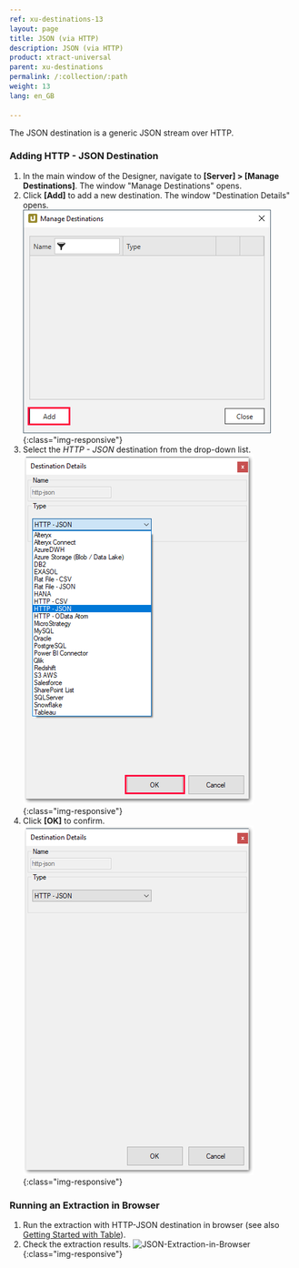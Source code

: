```yaml
---
ref: xu-destinations-13
layout: page
title: JSON (via HTTP)
description: JSON (via HTTP)
product: xtract-universal
parent: xu-destinations
permalink: /:collection/:path
weight: 13
lang: en_GB

---
```

The JSON destination is a generic JSON stream over HTTP. 

### Adding HTTP - JSON Destination

1. In the main window of the Designer, navigate to **[Server] > [Manage Destinations]**. The window "Manage Destinations" opens.
2. Click **[Add]** to add a new destination. The window "Destination Details" opens.
![JSON-Destination-Details](/img/content/xu/xu_manage-destinations.png){:class="img-responsive"}
3. Select the *HTTP - JSON* destination from the drop-down list.
![JSON-Destination-Details](/img/content/xu/json/json-destination-det.png){:class="img-responsive"}
4. Click **[OK]** to confirm.
![JSON-Destination-Details](/img/content/JSON-Destination-Details.png){:class="img-responsive"}

### Running an Extraction in Browser
1. Run the extraction with HTTP-JSON destination in browser (see also [Getting Started with Table](./getting-started-table/run-an-extraction)).
2. Check the extraction results.
![JSON-Extraction-in-Browser](/img/content/json/json_run-in-browser.png){:class="img-responsive"}


